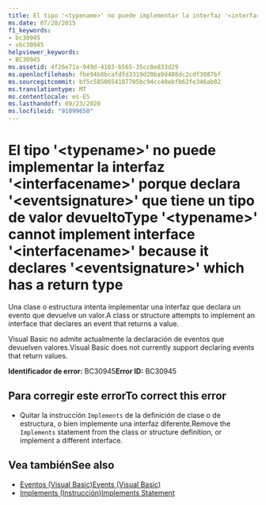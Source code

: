 ```yaml
---
title: El tipo '<typename>' no puede implementar la interfaz '<interfacename>' porque declara '<eventsignature>' que tiene un tipo de valor devuelto
ms.date: 07/20/2015
f1_keywords:
- bc30945
- vbc30945
helpviewer_keywords:
- BC30945
ms.assetid: 4f26e71a-949d-4103-b565-35cc8e833d29
ms.openlocfilehash: fbe94b8bcafdfd3319d20ba9d488dc2cdf3087bf
ms.sourcegitcommit: bf5c5850654187705bc94cc40ebfb62fe346ab02
ms.translationtype: MT
ms.contentlocale: es-ES
ms.lasthandoff: 09/23/2020
ms.locfileid: "91099650"
---
```

# <a name="type-typename-cannot-implement-interface-interfacename-because-it-declares-eventsignature-which-has-a-return-type"></a><span data-ttu-id="66b0a-102">El tipo '\<typename>' no puede implementar la interfaz '\<interfacename>' porque declara '\<eventsignature>' que tiene un tipo de valor devuelto</span><span class="sxs-lookup"><span data-stu-id="66b0a-102">Type '\<typename>' cannot implement interface '\<interfacename>' because it declares '\<eventsignature>' which has a return type</span></span>

<span data-ttu-id="66b0a-103">Una clase o estructura intenta implementar una interfaz que declara un evento que devuelve un valor.</span><span class="sxs-lookup"><span data-stu-id="66b0a-103">A class or structure attempts to implement an interface that declares an event that returns a value.</span></span>  
  
 <span data-ttu-id="66b0a-104">Visual Basic no admite actualmente la declaración de eventos que devuelven valores.</span><span class="sxs-lookup"><span data-stu-id="66b0a-104">Visual Basic does not currently support declaring events that return values.</span></span>  
  
 <span data-ttu-id="66b0a-105">**Identificador de error:** BC30945</span><span class="sxs-lookup"><span data-stu-id="66b0a-105">**Error ID:** BC30945</span></span>  
  
## <a name="to-correct-this-error"></a><span data-ttu-id="66b0a-106">Para corregir este error</span><span class="sxs-lookup"><span data-stu-id="66b0a-106">To correct this error</span></span>  
  
- <span data-ttu-id="66b0a-107">Quitar la instrucción `Implements` de la definición de clase o de estructura, o bien implemente una interfaz diferente.</span><span class="sxs-lookup"><span data-stu-id="66b0a-107">Remove the `Implements` statement from the class or structure definition, or implement a different interface.</span></span>  
  
## <a name="see-also"></a><span data-ttu-id="66b0a-108">Vea también</span><span class="sxs-lookup"><span data-stu-id="66b0a-108">See also</span></span>

- [<span data-ttu-id="66b0a-109">Eventos (Visual Basic)</span><span class="sxs-lookup"><span data-stu-id="66b0a-109">Events (Visual Basic)</span></span>](../programming-guide/language-features/events/index.md)
- [<span data-ttu-id="66b0a-110">Implements (Instrucción)</span><span class="sxs-lookup"><span data-stu-id="66b0a-110">Implements Statement</span></span>](../language-reference/statements/implements-statement.md)
